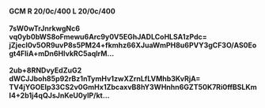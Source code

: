 #### GCM R 20/0c/400 L 20/0c/400 
**7sW0wTrJnrkwgNc6**<br/>**vq0yb0bWS8oFmewu6Arc9y0V5EGhJADLCoHLSA1zPdc=**<br/>**jZjecI0v5OR9uvP8s5PM24+fkmhz66XJuaWmPH8u6PVY3gCF3O/AS0Eogt4FliA+mDn6HlvkRC5aqlrM...**<br/><br/> 
**2ub+8RNDvyEdZuG2**<br/>**dWCJJboh85p92rBz1nTymHv1zwXZrnLfLVMhb3KvRjA=**<br/>**TV4jYGOEIp33CS2v0GmHx1ZbcaxvB8hY3WHnhn6GZT50K7Ri0ffBSLKmI4+2b1j4qQJsJnKeU0ylP/kt...**